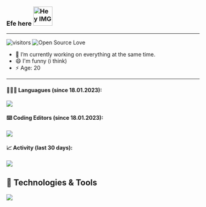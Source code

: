 ### Efe here <img src="https://github.githubassets.com/images/mona-whisper.gif" height="50px" width="50px" alt="Hey IMG" />
---

![visitors](https://visitor-badge.laobi.icu/badge?page_id=razetro.razetro)
![Open Source Love](https://badges.frapsoft.com/os/v1/open-source.svg?v=102)

- 🔭 I’m currently working on everything at the same time.
- 😄 I'm funny (i think)
- ⚡ Age: 20

---

#### 🧑🏻‍💻 Languagues (since 18.01.2023):

<img src="https://wakatime.com/share/@Razetro/6c0a2631-d162-4758-a341-d7df285e8539.png" />

#### ⌨️ Coding Editors (since 18.01.2023):

<img src="https://wakatime.com/share/@Razetro/fd3eb1f7-3706-4da6-9d4f-226bd281c7dc.png" />

#### 📈 Activity (last 30 days):

<img src="https://wakatime.com/share/@Razetro/a0517b96-91c0-4c4b-8046-45c649428f57.png" />

## 🔧 Technologies & Tools

<img src="https://wakatime.com/share/@Razetro/e36521fe-c9c1-431d-8fde-d0881db18a12.png" />
